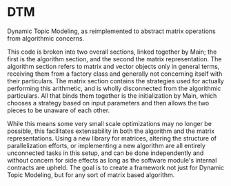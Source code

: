 # DTM
Dynamic Topic Modeling, as reimplemented to abstract matrix operations from algorithmic concerns.

This code is broken into two overall sections, linked together by Main; the first is the algorithm section, and the second the matrix representation. The algorithm section refers to matrix and vector objects only in general terms, receiving them from a factory class and generally not concerning itself with their particulars. The matrix section contains the strategies used for actually performing this arithmetic, and is wholly disconnected from the algorithmic particulars. All that binds them together is the initialization by Main, which chooses a strategy based on input parameters and then allows the two pieces to be unaware of each other.

While this means some very small scale optimizations may no longer be possible, this facilitates extensability in both the algorithm and the matrix representations. Using a new library for matrices, altering the structure of parallelization efforts, or implementing a new algorithm are all entirely unconnected tasks in this setup, and can be done independently and without concern for side effects as long as the software module's internal contracts are upheld. The goal is to create a framework not just for Dynamic Topic Modeling, but for any sort of matrix based algorithm.
